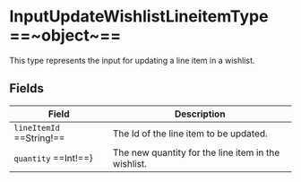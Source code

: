 # InputUpdateWishlistLineitemType ==~object~==

This type represents the input for updating a line item in a wishlist.

## Fields

| Field                                      | Description                                                     |
| ------------------------------------------ | --------------------------------------------------------------- |
| `lineItemId`  ==String!==                  | The Id of the line item to be updated.                          |
| `quantity`  ==Int!==}                      | The new quantity for the line item in the wishlist.             |

